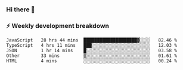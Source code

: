 ### Hi there 👋

### ⚡ Weekly development breakdown
<!--START_SECTION:waka-->
```text
JavaScript   28 hrs 44 mins  ████████████████████▓░░░░   82.46 % 
TypeScript   4 hrs 11 mins   ███░░░░░░░░░░░░░░░░░░░░░░   12.03 % 
JSON         1 hr 14 mins    █░░░░░░░░░░░░░░░░░░░░░░░░   03.58 % 
Other        33 mins         ▒░░░░░░░░░░░░░░░░░░░░░░░░   01.61 % 
HTML         4 mins          ░░░░░░░░░░░░░░░░░░░░░░░░░   00.24 % 
```
<!--END_SECTION:waka-->
<!--
**MarceloWis/MarceloWis** is a ✨ _special_ ✨ repository because its `README.md` (this file) appears on your GitHub profile.

Here are some ideas to get you started:

- 🔭 I’m currently working on ...
- 🌱 I’m currently learning ...
- 👯 I’m looking to collaborate on ...
- 🤔 I’m looking for help with ...
- 💬 Ask me about ...
- 📫 How to reach me: ...
- 😄 Pronouns: ...
- ⚡ Fun fact: ...
-->
